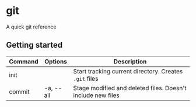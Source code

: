 # git
A quick git reference

## Getting started

| Command     | Options     | Description                                                      |
|-------------|-------------|---------------------------------------------------------|
| init        |             | Start tracking current directory. Creates `.git` files |
| commit      | -a, --all   | Stage modified and deleted files. Doesn't include new files |



